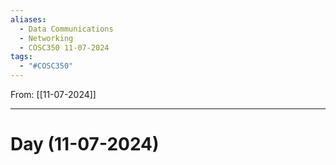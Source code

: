 ```yaml
---
aliases:
  - Data Communications
  - Networking
  - COSC350 11-07-2024
tags:
  - "#COSC350"
---
```

From: [[11-07-2024]]

---
# Day  (11-07-2024)
